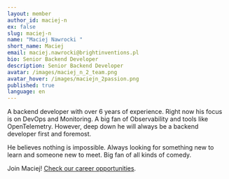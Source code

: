 ```yaml
---
layout: member
author_id: maciej-n
ex: false
slug: maciej-n
name: "Maciej Nawrocki "
short_name: Maciej
email: maciej.nawrocki@brightinventions.pl
bio: Senior Backend Developer
description: Senior Backend Developer
avatar: /images/maciej_n_2_team.png
avatar_hover: /images/maciejn_2passion.png
published: true
language: en
---
```

A backend developer with over 6 years of experience. Right now his focus is on DevOps and Monitoring. A big fan of Observability and tools like OpenTelemetry. However, deep down he will always be a backend developer first and foremost.

He believes nothing is impossible. Always looking for something new to learn and someone new to meet. Big fan of all kinds of comedy.

Join Maciej! [Check our career opportunities](/career).
